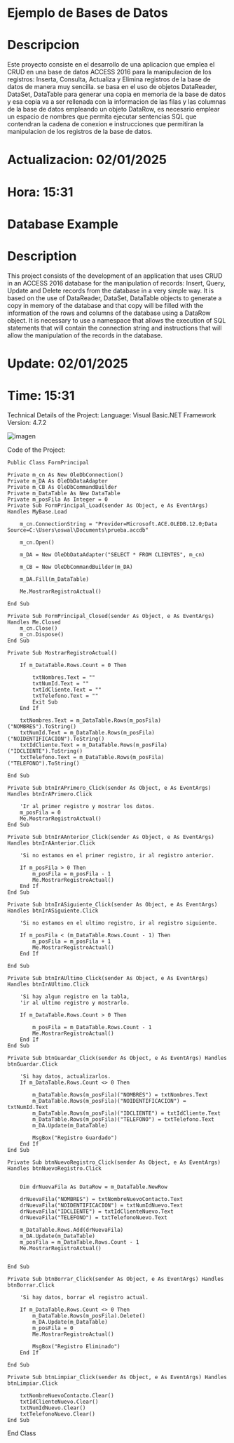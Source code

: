 # Ejemplo de Bases de Datos

# Descripcion

 Este proyecto consiste en el desarrollo de una aplicacion que emplea
 el CRUD en una base de datos ACCESS 2016 para la manipulacion de los
 registros: Inserta, Consulta, Actualiza y Elimina registros de la 
 base de datos de manera muy sencilla. se basa en el uso de objetos 
 DataReader, DataSet, DataTable para generar una copia en memoria de 
 la base de datos y esa copia va a ser rellenada con la informacion
 de las filas y las columnas de la base de datos empleando un objeto 
 DataRow, es necesario emplear un espacio de nombres que permita 
 ejecutar sentencias SQL que contendran la cadena de conexion e 
 instrucciones que permitiran la manipulacion de los registros de la 
 base de datos. 
 
 # Actualizacion: 02/01/2025
 # Hora: 15:31

# Database Example

# Description

This project consists of the development of an application that uses
CRUD in an ACCESS 2016 database for the manipulation of records: 
Insert, Query, Update and Delete records from the database in a very 
simple way. It is based on the use of DataReader, DataSet, 
DataTable objects to generate a copy in memory of the database and 
that copy will be filled with the information of the rows and columns 
of the database using a DataRow object. It is necessary to use a 
namespace that allows the execution of SQL statements that will 
contain the connection string and instructions that will allow 
the manipulation of the records in the database.

# Update: 02/01/2025
# Time: 15:31

Technical Details of the Project:
Language: Visual Basic.NET
Framework Version: 4.7.2

![imagen](https://github.com/user-attachments/assets/cdcfc92e-cfd9-4dd1-b516-76cb5960c834)

Code of the Project:

    Public Class FormPrincipal

    Private m_cn As New OleDbConnection()
    Private m_DA As OleDbDataAdapter
    Private m_CB As OleDbCommandBuilder
    Private m_DataTable As New DataTable
    Private m_posFila As Integer = 0
    Private Sub FormPrincipal_Load(sender As Object, e As EventArgs) Handles MyBase.Load

        m_cn.ConnectionString = "Provider=Microsoft.ACE.OLEDB.12.0;Data Source=C:\Users\oswal\Documents\prueba.accdb"

        m_cn.Open()

        m_DA = New OleDbDataAdapter("SELECT * FROM CLIENTES", m_cn)

        m_CB = New OleDbCommandBuilder(m_DA)

        m_DA.Fill(m_DataTable)

        Me.MostrarRegistroActual()

    End Sub

    Private Sub FormPrincipal_Closed(sender As Object, e As EventArgs) Handles Me.Closed
        m_cn.Close()
        m_cn.Dispose()
    End Sub

    Private Sub MostrarRegistroActual()

        If m_DataTable.Rows.Count = 0 Then

            txtNombres.Text = ""
            txtNumId.Text = ""
            txtIdCliente.Text = ""
            txtTelefono.Text = ""
            Exit Sub
        End If

        txtNombres.Text = m_DataTable.Rows(m_posFila)("NOMBRES").ToString()
        txtNumId.Text = m_DataTable.Rows(m_posFila)("NOIDENTIFICACION").ToString()
        txtIdCliente.Text = m_DataTable.Rows(m_posFila)("IDCLIENTE").ToString()
        txtTelefono.Text = m_DataTable.Rows(m_posFila)("TELEFONO").ToString()

    End Sub

    Private Sub btnIrAPrimero_Click(sender As Object, e As EventArgs) Handles btnIrAPrimero.Click

        'Ir al primer registro y mostrar los datos.
        m_posFila = 0
        Me.MostrarRegistroActual()
    End Sub

    Private Sub btnIrAAnterior_Click(sender As Object, e As EventArgs) Handles btnIrAAnterior.Click

        'Si no estamos en el primer registro, ir al registro anterior.

        If m_posFila > 0 Then
            m_posFila = m_posFila - 1
            Me.MostrarRegistroActual()
        End If
    End Sub

    Private Sub btnIrASiguiente_Click(sender As Object, e As EventArgs) Handles btnIrASiguiente.Click

        'Si no estamos en el ultimo registro, ir al registro siguiente.

        If m_posFila < (m_DataTable.Rows.Count - 1) Then
            m_posFila = m_posFila + 1
            Me.MostrarRegistroActual()
        End If

    End Sub

    Private Sub btnIrAUltimo_Click(sender As Object, e As EventArgs) Handles btnIrAUltimo.Click

        'Si hay algun registro en la tabla,
        'ir al ultimo registro y mostrarlo.

        If m_DataTable.Rows.Count > 0 Then

            m_posFila = m_DataTable.Rows.Count - 1
            Me.MostrarRegistroActual()
        End If
    End Sub

    Private Sub btnGuardar_Click(sender As Object, e As EventArgs) Handles btnGuardar.Click

        'Si hay datos, actualizarlos.
        If m_DataTable.Rows.Count <> 0 Then

            m_DataTable.Rows(m_posFila)("NOMBRES") = txtNombres.Text
            m_DataTable.Rows(m_posFila)("NOIDENTIFICACION") = txtNumId.Text
            m_DataTable.Rows(m_posFila)("IDCLIENTE") = txtIdCliente.Text
            m_DataTable.Rows(m_posFila)("TELEFONO") = txtTelefono.Text
            m_DA.Update(m_DataTable)

            MsgBox("Registro Guardado")
        End If
    End Sub

    Private Sub btnNuevoRegistro_Click(sender As Object, e As EventArgs) Handles btnNuevoRegistro.Click


        Dim drNuevaFila As DataRow = m_DataTable.NewRow

        drNuevaFila("NOMBRES") = txtNombreNuevoContacto.Text
        drNuevaFila("NOIDENTIFICACION") = txtNumIdNuevo.Text
        drNuevaFila("IDCLIENTE") = txtIdClienteNuevo.Text
        drNuevaFila("TELEFONO") = txtTelefonoNuevo.Text

        m_DataTable.Rows.Add(drNuevaFila)
        m_DA.Update(m_DataTable)
        m_posFila = m_DataTable.Rows.Count - 1
        Me.MostrarRegistroActual()


    End Sub

    Private Sub btnBorrar_Click(sender As Object, e As EventArgs) Handles btnBorrar.Click

        'Si hay datos, borrar el registro actual.

        If m_DataTable.Rows.Count <> 0 Then
            m_DataTable.Rows(m_posFila).Delete()
            m_DA.Update(m_DataTable)
            m_posFila = 0
            Me.MostrarRegistroActual()

            MsgBox("Registro Eliminado")
        End If

    End Sub

    Private Sub btnLimpiar_Click(sender As Object, e As EventArgs) Handles btnLimpiar.Click

        txtNombreNuevoContacto.Clear()
        txtIdClienteNuevo.Clear()
        txtNumIdNuevo.Clear()
        txtTelefonoNuevo.Clear()
    End Sub
End Class
